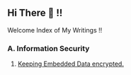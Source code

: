 ## Hi There 👋 !!

<p align="centre"> Welcome Index of My Writings !!</p>

### A. Information Security
1. <a href="https://dev.to/dev1721/do-you-wanna-keep-your-embedded-database-encrypted-5egk" rel="some text">Keeping Embedded Data encrypted.</a>

<!-- ### B. UI - UX Development

### C. Backend Development

### D. Clouds and Architecture

### E. Machine Learning

### F. DSA
 -->
